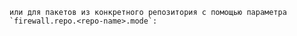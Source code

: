     или для пакетов из конкретного репозитория с помощью параметра `firewall.repo.<repo-name>.mode`: